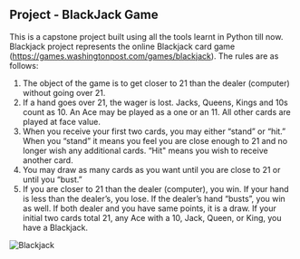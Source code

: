 ## Project - BlackJack Game

This is a capstone project built using all the tools learnt in Python till now. Blackjack project represents the online Blackjack card game (https://games.washingtonpost.com/games/blackjack). The rules are as follows:
1) The object of the game is to get closer to 21 than the dealer (computer) without going over 21.
2) If a hand goes over 21, the wager is lost. Jacks, Queens, Kings and 10s count as 10. An Ace may be played as a one or an 11. All other cards are played at face value.
3) When you receive your first two cards, you may either “stand” or “hit.” When you “stand” it means you feel you are close enough to 21 and no longer wish any additional cards. “Hit" means you wish to receive another card.
4) You may draw as many cards as you want until you are close to 21 or until you “bust.”
5) If you are closer to 21 than the dealer (computer), you win. If your hand is less than the dealer’s, you lose. If the dealer’s hand “busts”, you win as well. If both dealer and you have same points, it is a draw.
If your initial two cards total 21, any Ace with a 10, Jack, Queen, or King, you have a Blackjack.

![Blackjack](https://github.com/user-attachments/assets/d6fab5d8-6da2-4425-bd55-6f8bc2591007)
